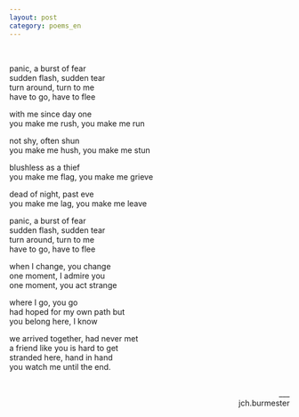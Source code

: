 ```yaml
---
layout: post
category: poems_en
---
```


<br />

panic, a burst of fear<br />
sudden flash, sudden tear<br />
turn around, turn to me<br />
have to go, have to flee

with me since day one<br />
you make me rush, you make me run

not shy, often shun<br />
you make me hush, you make me stun

blushless as a thief<br />
you make me flag, you make me grieve

dead of night, past eve<br />
you make me lag, you make me leave

panic, a burst of fear<br />
sudden flash, sudden tear<br />
turn around, turn to me<br />
have to go, have to flee

when I change, you change<br />
one moment, I admire you<br />
one moment, you act strange

where I go, you go<br />
had hoped for my own path but<br />
you belong here, I know

we arrived together, had never met<br />
a friend like you is hard to get<br />
stranded here, hand in hand<br />
you watch me until the end.

<br />
<div align="right">___
<div align="right">jch.burmester</div>
